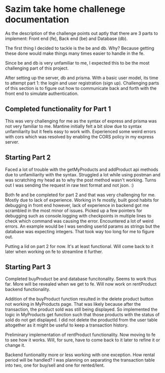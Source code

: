 # Sazim take home challenege documentation

As the description of the challenge points out aptly that there are 3 parts to implement: Front end (fe), Back end (be) and Database (db).

The first thing I decided to tackle is the be and db. Why? Because getting these done would make things many times easier to handle in the fe.

Since be and db is very unfamiliar to me, I expected this to be the most challenging part of this project.

After setting up the server, db and prisma. With a basic user model, its time to attempt part 1: the login and user registration (sign up). Challenging parts of this section is to figure out how to communicate back and forth with the front end to simulate authentication.

## Completed functionality for Part 1

This was very challenging for me as the syntax of express and prisma was not very familiar to me.
Mantine initially felt a bit slow due to syntax unfamiliarity but it feels easy to work with.
Experienced some weird errors with cors which was resolved by enabling the CORS policy in my express server.

## Starting Part 2

Faced a lot of trouble with the getMyProducts and addProduct api methods due to unfamiliarity with the syntax. Struggled a lot while using postman and was scratching my head as to why the post method wasn't working. Turns out I was sending the request in raw text format and not json. :)

Both fe and be completed for part 2 and that was very challenging for me. Mostly due to lack of experience. Working in fe mostly, built good habits for debugging in front end however, lack of experience in backend got me scrambled in the most minor of issues. Picked up a few pointers for debugging such as console.logging with checkpoints in multiple lines to check which command was causing the error. Encountered a lot of weird errors. An example would be I was sending userId params as strings but the database was expecting integers. That took way too long for me to figure out.

Putting a lid on part 2 for now. It's at least functional. Will come back to it later when working on fe to streamline it further.

## Starting Part 3

Completed buyProduct be and database funcitonality. Seems to work thus far. More will be revealed when we get to fe. Will now work on rentProduct backend functionality.

Addition of the buyProduct function resulted in the delete product button not working in MyProducts page. That was likely because after the transaction, the product sold was still being displayed. So implemented the logic in MyProducts get function such that those products with the status of sold do not get displayed. I did not delete the productId from the user table altogether as it might be useful to keep a transaction history.

Preliminary implementation of rentProduct functionality. Now moving to fe to see how it works. Will, for sure, have to come back to it later to refine it or change it.

Backend funtionality more or less working with one exception. How rental period will be handled? I was planning on separating the transaction table into two, one for buy/sell and one for rented/lent.
